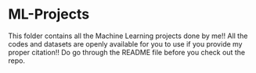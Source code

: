 # ML-Projects
This folder contains all the Machine Learning projects done by me!! All the codes and datasets are openly available for you to use if you provide my proper citation!! Do go through the README file before you check out the repo.
